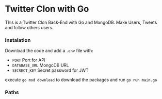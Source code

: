 # Twitter Clon with Go
This is a Twitter Clon Back-End with Go and MongoDB. Make Users, Tweets and follow others users.
### Instalation
Download the code and add a `.env` file with:
- `PORT` Port for API
- `DATABASE_URL` MongoDB URL
- `SECRECT_KEY` Secret password for JWT

execute `go mod download` to download the packages and run `go run main.go`

### Paths
